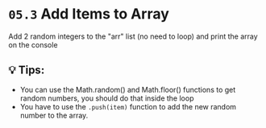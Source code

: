 # `05.3` Add Items to Array

Add 2 random integers to the "arr" list (no need to loop) and print the array on the console

## 💡 Tips:

- You can use the Math.random() and Math.floor() functions to get random numbers, you should do that inside the loop
- You have to use the `.push(item)` function to add the new random number to the array.